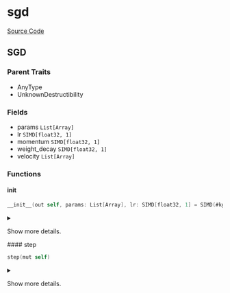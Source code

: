 



# sgd
  
[Source Code](https://github.com/endia-ai/Endia/tree/main/endia/optim/sgd.mojo)  
  

## SGD
  
  
  

### Parent Traits
  

- AnyType
- UnknownDestructibility

### Fields
  
  
* params `List[Array]`  
* lr `SIMD[float32, 1]`  
* momentum `SIMD[float32, 1]`  
* weight_decay `SIMD[float32, 1]`  
* velocity `List[Array]`  

### Functions

#### __init__


```swift
__init__(out self, params: List[Array], lr: SIMD[float32, 1] = SIMD(#kgen.float_literal<1|100>), momentum: SIMD[float32, 1] = SIMD(0), weight_decay: SIMD[float32, 1] = SIMD(0))
```  
<details markdown="1" style="border: none; bg-color: none; box-shadow: none;">  
<summary style="border: none; bg-color: none; box-shadow: none;">  
  
Show more details.  
</summary>  
  
#### Args:  

* self `Self`
* params `List[Array]`
* lr `SIMD[float32, 1]` Default: SIMD(#kgen.float_literal<1|100>)
* momentum `SIMD[float32, 1]` Default: SIMD(0)
* weight_decay `SIMD[float32, 1]` Default: SIMD(0)
  
  
</details>
#### step


```swift
step(mut self)
```  
<details markdown="1" style="border: none; bg-color: none; box-shadow: none;">  
<summary style="border: none; bg-color: none; box-shadow: none;">  
  
Show more details.  
</summary>  
  
#### Args:  

* self `Self`
  
  
</details>